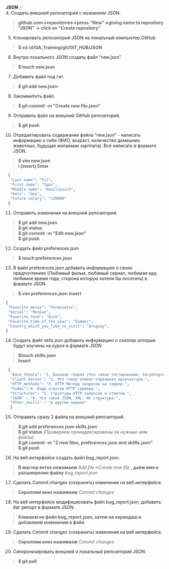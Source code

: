 ***JSON***  :white_check_mark:  
 4. Создать внешний репозиторий c названием JSON.  
 >**github.com->repositories->press "New"->giving name to repository "JSON" -> click on "Create repository"**
 5. Клонировать репозиторий JSON на локальный компьютер.GitHub  
 >**$ cd /d/QA_Training/git/GIT_HUB/JSON**
 6. Внутри локального JSON создать файл “new.json”.  
 >**$ touch new.json**
 7. Добавить файл под гит.  
 >**$ git add new.json-**
 8. Закоммитить файл.  
 >**$ git commit -m "Create new file.json"**
 9. Отправить файл на внешний GitHub репозиторий.  
 >**$ git push**
 10. Отредактировать содержание файла “new.json” - написать информацию о себе 
 (ФИО, возраст, количество домашних животных, будущая желаемая зарплата). 
 Всё написать в формате JSON.  
 >**$ vim new.json**  
 >**i (insert) Enter**  
 ```python
  {  
   "Last name": "Fil",  
   "First name": "Igor",  
   "Middle name": "Vasilievich",  
   "Pets": "One",  
   "Future salary": "120000"  
  }  
  ```
 11. Отправить изменения на внешний репозиторий.  
 >**$ git add new.json**  
 >**$ git status**  
 >**$ git commit -m "Edit new.json"**  
 >**$ git push**
 12. Создать файл preferences.json
 >**$ touch preferences.json**
 13. В файл preferences.json добавить информацию о своих предпочтениях 
 (Любимый фильм, любимый сериал, любимая еда, любимое время года, 
 сторона которую хотели бы посетить) в формате JSON.  
 >**$ vim preferences.json**
 >**insert**  
 ```python  
 {  
  "Favorite_movie": "Terminator",  
  "Serial": "MosGaz",  
  "Favorite_food": "Duck",  
  "Favorite_time_of_the_year": "Summer",  
  "Country_which_you_like_to_visit": "Uruguay",  
 }  
 ```
 14. Создать файл sklls.json добавить информацию о скиллах которые будут изучены на курсе в формате JSON  
 >**$touch skills.json**  
 >**Insert**  
```python 
 {  
  "Base_theory": "1. Базовая теория (Что такое тестирование, багрепорты, документация, виды, методы, направления тестирования и т.п.) SDLC, STLC.",  
  "Client-Server": "2. Что такое клиент-серверная архитектура.",  
  "HTTP_methods": "3. HTTP Методы запросов на сервер.",  
  "Codes":"4. Коды ответов HTTP сервера.",  
  "Structures": "5. Структуры HTTP запросов и ответов.",  
  "JSON" : "6. Что такое JSON, XML. Их структура.",  
  "Other_skills" : "и другие навыки"  
  }  
  ```
 15. Отправить сразу 2 файла на внешний репозиторий.
 >**$ git add preferences.json skills.json**  
 >**$ git status** *(Проверяем проиндексированы ли нужные нам файлы)*  
 >**$ git commit -m "2 new files, preferences.json and skillls.json"**  
 >**$ git push**
 16. На веб интерфейсе создать файл bug_report.json.  
 >**В мастер ветке нажимаем** *Add file->Create new file* **, даём имя и расшиерение файлу** *bug_report.json*  
 17. Сделать Commit changes (сохранить) изменения на веб интерфейсе.  
 >**Скроллим вниз нажимаем** *Commit changes* 
 18. На веб интерфейсе модифицировать файл bug_report.json, добавить баг репорт в формате JSON.  
 >**Кликаем на файл bug_report.json, затем на карандаш и добавляем изменения в файл**
 19. Сделать Commit changes (сохранить) изменения на веб интерфейсе.  
 >**Скроллим вниз нажимаем** *Commit changes* 
 20. Синхронизировать внешний и локальный репозиторий JSON  
 >**$ git pull**
